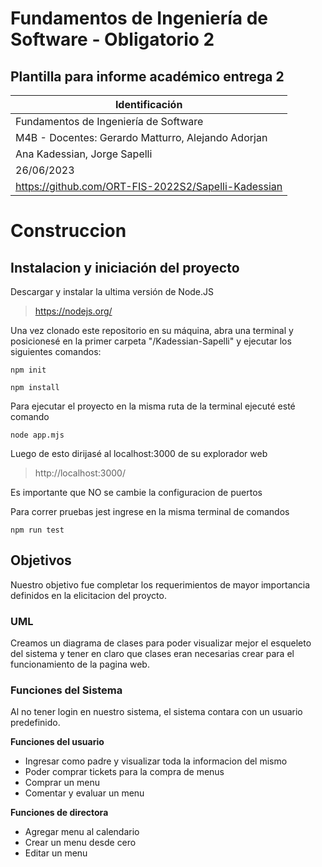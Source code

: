 # Fundamentos de Ingeniería de Software - Obligatorio 2

## Plantilla para informe académico entrega 2

| Identificación |
| -------- |
| Fundamentos de Ingeniería de Software     |
| M4B - Docentes: Gerardo Matturro, Alejando Adorjan |
| Ana Kadessian, Jorge Sapelli |
| 26/06/2023 |
| https://github.com/ORT-FIS-2022S2/Sapelli-Kadessian |

# Construccion

## Instalacion y iniciación del proyecto

Descargar y instalar la ultima versión de Node.JS
> https://nodejs.org/

Una vez clonado este repositorio en su máquina, abra una terminal y posicionesé en la primer carpeta "/Kadessian-Sapelli" y ejecutar los siguientes comandos:

```
npm init
```
```
npm install
```
Para ejecutar el proyecto en la misma ruta de la terminal ejecuté esté comando

```
node app.mjs
```
Luego de esto dirijasé al localhost:3000 de su explorador web
> http://localhost:3000/

Es importante que NO se cambie la configuracion de puertos


Para correr pruebas jest ingrese en la misma terminal de comandos
```
npm run test
```

## Objetivos
Nuestro objetivo fue completar los requerimientos de mayor importancia definidos en la elicitacion del proycto. 

### UML
Creamos un diagrama de clases para poder visualizar mejor el esqueleto del sistema y tener en claro que clases eran necesarias crear para el funcionamiento de la pagina web.
<!--IMAGEN DEL UML-->

### Funciones del Sistema
Al no tener login en nuestro sistema, el sistema contara con un usuario predefinido.

**Funciones del usuario**
- Ingresar como padre y visualizar toda la informacion del mismo
- Poder comprar tickets para la compra de menus
- Comprar un menu
- Comentar y evaluar un menu

**Funciones de directora**
- Agregar menu al calendario
- Crear un menu desde cero
- Editar un menu
